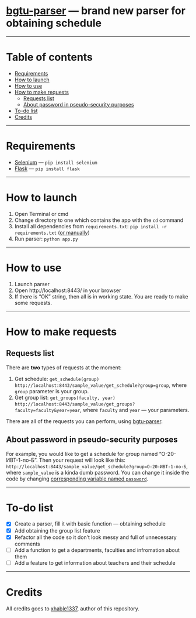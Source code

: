 # [bgtu-parser](https://github.com/xhable1337/bgtu-parser) ­­— brand new parser for obtaining schedule <!-- omit in toc -->

----------

# Table of contents <!-- omit in toc -->
- [Requirements](#requirements)
- [How to launch](#how-to-launch)
- [How to use](#how-to-use)
- [How to make requests](#how-to-make-requests)
  - [Requests list](#requests-list)
  - [About password in pseudo-security purposes](#about-password-in-pseudo-security-purposes)
- [To-do list](#to-do-list)
- [Credits](#credits)

----------

# Requirements
- [Selenium](https://pypi.org/project/selenium/) — `pip install selenium`
- [Flask](https://pypi.org/project/Flask/) — `pip install flask`

----------

# How to launch
1. Open Terminal or cmd
2. Change directory to one which contains the app with the `cd` command
3. Install all dependencies from `requirements.txt`: `pip install -r requirements.txt` ([or manually](#requirements))
4. Run parser: `python app.py`

----------

# How to use
1. Launch parser
2. Open http://localhost:8443/ in your browser
3. If there is “OK” string, then all is in working state. You are ready to make some requests.

----------

# How to make requests
## Requests list
There are **two** types of requests at the moment:
1. Get schedule: `get_schedule(group)`
`http://localhost:8443/sample_value/get_schedule?group=group`, where `group` parameter is your group.
2. Get group list: `get_groups(faculty, year)`
`http://localhost:8443/sample_value/get_groups?faculty=faculty&year=year`, where `faculty` and `year` — your parameters.

There are all of the requests you can perform, using [bgtu-parser](https://github.com/xhable1337/bgtu-parser).

## About password in pseudo-security purposes
For example, you would like to get a schedule for group named “О-20-ИВТ-1-по-Б”. Then your request will look like this:
`http://localhost:8443/sample_value/get_schedule?group=О-20-ИВТ-1-по-Б`, where `sample_value` is a kinda dumb password. You can change it inside the code by changing [corresponding variable named `password`](https://github.com/xhable1337/bgtu-parser/blob/ed3dbff6a5f800c53ce22b3000f2803dd08799b9/app.py#L39).


----------

# To-do list
- [x] Create a parser, fill it with basic function — obtaining schedule
- [x] Add obtaining the group list feature
- [x] Refactor all the code so it don’t look messy and full of unnecessary comments
- [ ] Add a function to get a departments, faculties and infromation about them
- [ ] Add a feature to get information about teachers and their schedule

----------

# Credits
All credits goes to [xhable1337](https://github.com/xhable1337), author of this repository. 